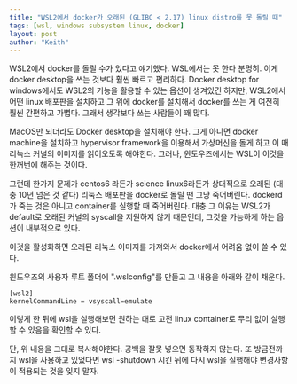 ```yaml
---
title: "WSL2에서 docker가 오래된 (GLIBC < 2.17) linux distro를 못 돌릴 때"
tags: [wsl, windows subsystem linux, docker]
layout: post
author: "Keith"
---
```


WSL2에서 docker를 돌릴 수가 있다고 얘기했다. WSL에서는 못 한다 분명히. 이게 docker desktop을 쓰는 것보다 훨씬 빠르고 편리하다. Docker desktop for windows에서도 WSL2의 기능을 활용할 수 있는 옵션이 생겨있긴 하지만, WSL2에서 어떤 linux 배포판을 설치하고 그 위에 docker를 설치해서 docker를 쓰는 게 여전히 훨씬 간편하고 가볍다. 그래서 생각보다 쓰는 사람들이 꽤 많다.

MacOS만 되더라도 Docker desktop을 설치해야 한다. 그게 아니면 docker machine을 설치하고 hypervisor framework을 이용해서 가상머신을 돌게 하고 이 때 리눅스 커널의 이미지를 읽어오도록 해야한다. 그러나, 윈도우즈에서는 WSL이 이것을 한꺼번에 해주는 것이다. 

그런데 한가지 문제가 centos6 라든가 science linux6라든가 상대적으로 오래된 (대충 10년 넘은 것 같다) 리눅스 배포판을 docker로 돌릴 땐 그냥 죽어버린다. dockerd가 죽는 것은 아니고 container를 실행할 때 죽어버린다. 대충 그 이유는 WSL2가 default로 오래된 커널의 syscall을 지원하지 않기 때문인데, 그것을 가능하게 하는 옵션이 내부적으로 있다.

이것을 활성화하면 오래된 리눅스 이미지를 가져와서 docker에서 어려움 없이 쓸 수 있다.

윈도우즈의 사용자 루트 폴더에 ".wslconfig"를 만들고 그 내용을 아래와 같이 채운다.

```
[wsl2]
kernelCommandLine = vsyscall=emulate
```

이렇게 한 뒤에 wsl을 실행해보면 원하는 대로 고전 linux container로 무리 없이 실행할 수 있음을 확인할 수 있다.

단, 위 내용을 그대로 복사해야한다. 공백을 잘못 넣으면 동작하지 않는다. 또 방금전까지 wsl을 사용하고 있었다면 wsl -shutdown 시킨 뒤에 다시 wsl을 실행해야 변경사항이 적용되는 것을 잊지 말자. 